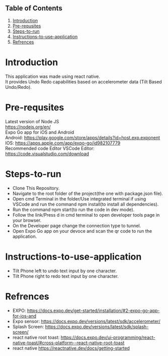 ## Table of Contents
1. [Introduction](#Introduction)
1. [Pre-requsites](#Pre-requsites)  
1. [Steps-to-run](#Steps-to-run)
1. [Instructions-to-use-application](#Instructions-to-use-application)
1. [Refrences](#Refrences)
# Introduction  
This application was made using react native.  
It provides Undo Redo capabilities based on accelerometer data (Tilt Based Undo/Redo).  
# Pre-requsites
Latest version of Node JS  
https://nodejs.org/en/  
Expo Go app for iOS and Android  
Android: https://play.google.com/store/apps/details?id=host.exp.exponent  
IOS: https://apps.apple.com/app/expo-go/id982107779  
Recommended code Editor
VSCode Editor: https://code.visualstudio.com/download  
# Steps-to-run
- Clone This Repository.
- Navigate to the root folder of the project(the one with package.json file).
- Open cmd Terminal in the folder/Use integrated terminal if using VSCode and run the command npm install(to install all dependencies).
- Run the command npm start(to run the code in dev mode).
- Follow the link/Press d in cmd terminal to open developer tools page in your browser.
- On the Developer page change the connection type to tunnel.
- Open Expo Go app on your devoce and scan the qr code to run the application.  
# Instructions-to-use-application  
- Tilt Phone left to undo text input by one character.
- Tilt Phone right to redo text input by one character.
# Refrences
- EXPO: https://docs.expo.dev/get-started/installation/#2-expo-go-app-for-ios-and
- Expo sensor: https://docs.expo.dev/versions/latest/sdk/accelerometer/
- Splash Screen: https://docs.expo.dev/versions/latest/sdk/splash-screen/
- react native root toast: https://docs.expo.dev/ui-programming/react-native-toast/#cross-platform--react-native-root-toast
- react native https://reactnative.dev/docs/getting-started